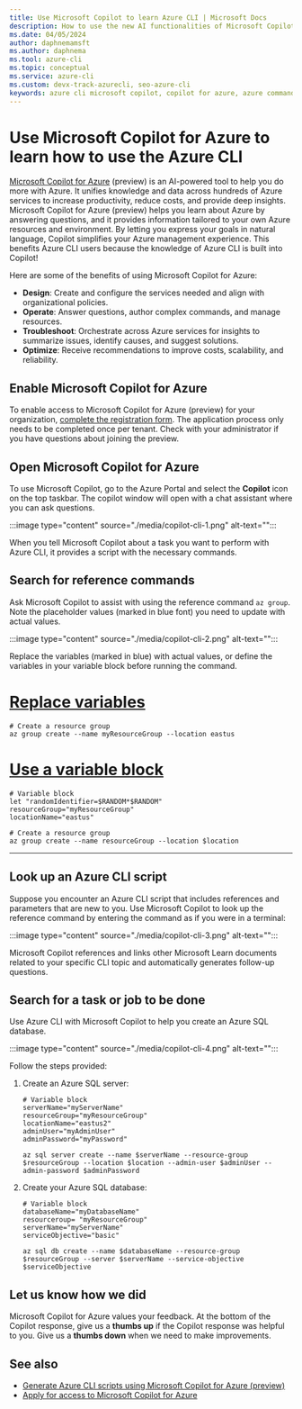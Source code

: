 ```yaml
---
title: Use Microsoft Copilot to learn Azure CLI | Microsoft Docs
description: How to use the new AI functionalities of Microsoft Copilot to learn Azure CLI.
ms.date: 04/05/2024
author: daphnemamsft
ms.author: daphnema
ms.tool: azure-cli
ms.topic: conceptual
ms.service: azure-cli
ms.custom: devx-track-azurecli, seo-azure-cli
keywords: azure cli microsoft copilot, copilot for azure, azure command line
---
```


# Use Microsoft Copilot for Azure to learn how to use the Azure CLI

[Microsoft Copilot for Azure](https://aka.ms/MicrosoftCopilotforAzureDocs) (preview) is an AI-powered tool to help you do more with Azure. It unifies knowledge and data across hundreds of Azure services to increase productivity, reduce costs, and provide deep insights. Microsoft Copilot for Azure (preview) helps you learn about Azure by answering questions, and it provides information tailored to your own Azure resources and environment. By letting you express your goals in natural language, Copilot simplifies your Azure management experience. This benefits Azure CLI users because the knowledge of Azure CLI is built into Copilot!

Here are some of the benefits of using Microsoft Copilot for Azure:

- **Design**: Create and configure the services needed and align with organizational policies.
- **Operate**: Answer questions, author complex commands, and manage resources.
- **Troubleshoot**: Orchestrate across Azure services for insights to summarize issues, identify causes, and suggest solutions.
- **Optimize**: Receive recommendations to improve costs, scalability, and reliability.

## Enable Microsoft Copilot for Azure

To enable access to Microsoft Copilot for Azure (preview) for your organization, [complete the registration form](https://aka.ms/MSCopilotforAzurePreviewRequest). The application process only needs to be completed once per tenant. Check with your administrator if you have questions about joining the preview.

## Open Microsoft Copilot for Azure

To use Microsoft Copilot, go to the Azure Portal and select the **Copilot** icon on the top taskbar. The copilot window will open with a chat assistant where you can ask questions.

:::image type="content" source="./media/copilot-cli-1.png" alt-text="<Copilot on Azure portal>":::

When you tell Microsoft Copilot about a task you want to perform with Azure CLI, it provides a script with the necessary commands. 

## Search for reference commands

Ask Microsoft Copilot to assist with using the reference command `az group`. Note the placeholder values (marked in blue font) you need to update with actual values.

:::image type="content" source="./media/copilot-cli-2.png" alt-text="<Reference command>":::

Replace the variables (marked in blue) with actual values, or define the variables in your variable block before running the command.

# [Replace variables](#tab/define)

```azurecli-interactive
# Create a resource group
az group create --name myResourceGroup --location eastus
```

# [Use a variable block](#tab/variableblock)

```azurecli-interactive
# Variable block
let "randomIdentifier=$RANDOM*$RANDOM"
resourceGroup="myResourceGroup"
locationName="eastus"

# Create a resource group
az group create --name resourceGroup --location $location
```

***

## Look up an Azure CLI script

Suppose you encounter an Azure CLI script that includes references and parameters that are new to you. Use Microsoft Copilot to look up the reference command by entering the command as if you were in a terminal: 

:::image type="content" source="./media/copilot-cli-3.png" alt-text="<Looking up a script>":::

Microsoft Copilot references and links other Microsoft Learn documents related to your specific CLI topic and automatically generates follow-up questions. 

## Search for a task or job to be done

Use Azure CLI with Microsoft Copilot to help you create an Azure SQL database.

:::image type="content" source="./media/copilot-cli-4.png" alt-text="<Use Azure service>":::

Follow the steps provided:

1. Create an Azure SQL server:

   ```azurecli-interactive
   # Variable block
   serverName="myServerName"
   resourceGroup="myResourceGroup"
   locationName="eastus2"
   adminUser="myAdminUser"
   adminPassword="myPassword"

   az sql server create --name $serverName --resource-group $resourceGroup --location $location --admin-user $adminUser --admin-password $adminPassword
   ```

1. Create your Azure SQL database:

   ```azurecli-interactive
   # Variable block
   databaseName="myDatabaseName"
   resourceroup= "myResourceGroup"
   serverName="myServerName"
   serviceObjective="basic"

   az sql db create --name $databaseName --resource-group $resourceGroup --server $serverName --service-objective $serviceObjective
   ```

## Let us know how we did

Microsoft Copilot for Azure values your feedback. At the bottom of the Copilot response, give us a **thumbs up** if the Copilot response was helpful to you.  Give us a **thumbs down** when we need to make improvements. 

## See also

* [Generate Azure CLI scripts using Microsoft Copilot for Azure (preview)](/azure/copilot/generate-cli-scripts)
* [Apply for access to Microsoft Copilot for Azure](https://azure.microsoft.com/products/copilot#Usecases)
